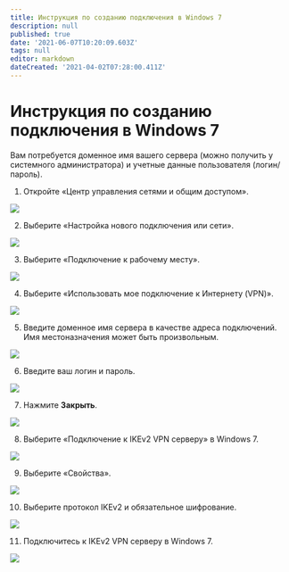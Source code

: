 ```yaml
---
title: Инструкция по созданию подключения в Windows 7
description: null
published: true
date: '2021-06-07T10:20:09.603Z'
tags: null
editor: markdown
dateCreated: '2021-04-02T07:28:00.411Z'
---
```


# Инструкция по созданию подключения в Windows 7

Вам потребуется доменное имя вашего сервера \(можно получить у системного администратора\) и учетные данные пользователя \(логин/пароль\).

1. Откройте «Центр управления сетями и общим доступом».

![](../../../../.gitbook/assets/windows7-ikev2vpn-ru-1%20%282%29%20%282%29.png)

2. Выберите «Настройка нового подключения или сети».

![](../../../../.gitbook/assets/windows7-ikev2vpn-ru-2%20%281%29%20%282%29%20%281%29.png)

3. Выберите «Подключение к рабочему месту».

![](../../../../.gitbook/assets/windows7-ikev2vpn-ru-3.png)

4. Выберите «Использовать мое подключение к Интернету \(VPN\)».

![](../../../../.gitbook/assets/windows7-ikev2vpn-ru-4%20%281%29%20%282%29.png)

5. Введите доменное имя сервера в качестве адреса подключений. Имя местоназначения может быть произвольным.

![](../../../../.gitbook/assets/windows7-ikev2vpn-ru-5%20%281%29%20%281%29.png)

6. Введите ваш логин и пароль.

![](../../../../.gitbook/assets/windows7-ikev2vpn-ru-6%20%281%29%20%282%29.png)

7. Нажмите **Закрыть**.

![](../../../../.gitbook/assets/windows7-ikev2vpn-ru-7%20%282%29%20%282%29.png)

8. Выберите «Подключение к IKEv2 VPN серверу» в Windows 7.

![](../../../../.gitbook/assets/windows7-ikev2vpn-ru-8.png)

9. Выберите «Свойства».

![](../../../../.gitbook/assets/windows7-ikev2vpn-ru-9%20%282%29%20%282%29.png)

10. Выберите протокол IKEv2 и обязательное шифрование.

![](../../../../.gitbook/assets/17072215.png)

11. Подключитесь к IKEv2 VPN серверу в Windows 7.

![](../../../../.gitbook/assets/17072216.png)

